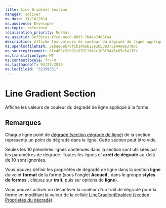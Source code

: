 ```yaml
---
title: Line Gradient Section
manager: soliver
ms.date: 11/16/2014
ms.audience: Developer
ms.topic: reference
localization_priority: Normal
ms.assetid: 3ef39ca1-ffc0-4ec0-8697-7b4ea7406fa4
description: Affiche les valeurs de couleur du dégradé de ligne appliqué à la forme.
ms.openlocfilehash: 3ebee7eb7cfcb14beb12e26508375e4488e379d5
ms.sourcegitcommit: 8fe462c32b91c87911942c188f3445e85a54137c
ms.translationtype: MT
ms.contentlocale: fr-FR
ms.lasthandoff: 04/23/2019
ms.locfileid: "32359331"
---
```

# <a name="line-gradient-section"></a>Line Gradient Section

Affiche les valeurs de couleur du dégradé de ligne appliqué à la forme. 
  
## <a name="remarks"></a>Remarques

Chaque ligne point de [dégradé (section dégradé de ligne)](gradient-stop-row-line-gradient-section.md) de la section représente un point de dégradé dans la ligne. Cette section peut être vide. 
  
Seules les 10 premières lignes contenues dans la section sont utilisées par les paramètres de dégradé. Toutes les lignes d' **arrêt de dégradé** au-delà de 10 sont ignorées. 
  
Vous pouvez définir les propriétés de dégradé de ligne dans la section **ligne** du volet **format** de la forme (sous l'onglet **Accueil** , dans le groupe **styles de formes** , cliquez sur **trait**, puis sur options de **ligne**). 
  
Vous pouvez activer ou désactiver la couleur d'un trait de dégradé pour la forme en modifiant la valeur de la cellule [LineGradientEnabled (section Propriétés du dégradé)](linegradientenabled-cell-gradient-properties-section.md) . 
  

